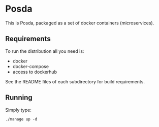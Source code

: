 # Posda

This is Posda, packaged as a set of docker containers (microservices).

## Requirements

To run the distribution all you need is:

* docker
* docker-compose
* access to dockerhub

See the README files of each subdirectory for build requirements.

## Running
Simply type:

`./manage up -d`
